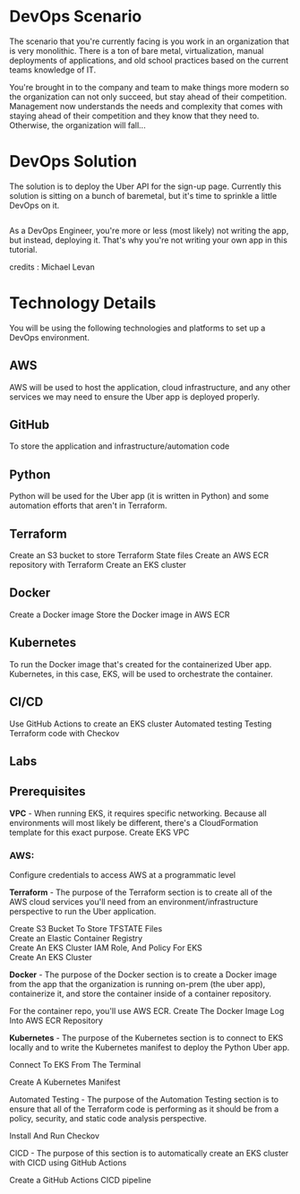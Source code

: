 # DevOps Scenario
The scenario that you're currently facing is you work in an organization that is very monolithic. There is a ton of bare metal, virtualization, manual deployments of applications, and old school practices based on the current teams knowledge of IT.

You're brought in to the company and team to make things more modern so the organization can not only succeed, but stay ahead of their competition. Management now understands the needs and complexity that comes with staying ahead of their competition and they know that they need to. Otherwise, the organization will fall...

# DevOps Solution
The solution is to deploy the Uber API for the sign-up page. Currently this solution is sitting on a bunch of baremetal, but it's time to sprinkle a little DevOps on it.

<image has to upload>

As a DevOps Engineer, you're more or less (most likely) not writing the app, but instead, deploying it. That's why you're not writing your own app in this tutorial.



credits : Michael Levan

# Technology Details
You will be using the following technologies and platforms to set up a DevOps environment.

## AWS
AWS will be used to host the application, cloud infrastructure, and any other services we may need to ensure the Uber app is deployed properly.

## GitHub
To store the application and infrastructure/automation code

## Python
Python will be used for the Uber app (it is written in Python) and some automation efforts that aren't in Terraform.

## Terraform
Create an S3 bucket to store Terraform State files
Create an AWS ECR repository with Terraform
Create an EKS cluster

## Docker
Create a Docker image
Store the Docker image in AWS ECR

## Kubernetes
To run the Docker image that's created for the containerized Uber app. Kubernetes, in this case, EKS, will be used to orchestrate the container.

## CI/CD
Use GitHub Actions to create an EKS cluster
Automated testing
Testing Terraform code with Checkov

## Labs
## Prerequisites
**VPC** - When running EKS, it requires specific networking. Because all environments will most likely be different, there's a CloudFormation template for this exact purpose.
Create EKS VPC

### AWS:
Configure credentials to access AWS at a programmatic level

**Terraform** - The purpose of the Terraform section is to create all of the AWS cloud services you'll need from an environment/infrastructure perspective to run the Uber application.

Create S3 Bucket To Store TFSTATE Files<br>
Create an Elastic Container Registry<br>
Create An EKS Cluster IAM Role, And Policy For EKS<br>
Create An EKS Cluster

**Docker** - The purpose of the Docker section is to create a Docker image from the app that the organization is running on-prem (the uber app), containerize it, and store the container inside of a container repository.

For the container repo, you'll use AWS ECR.
Create The Docker Image
Log Into AWS ECR Repository

**Kubernetes** - The purpose of the Kubernetes section is to connect to EKS locally and to write the Kubernetes manifest to deploy the Python Uber app.

Connect To EKS From The Terminal

Create A Kubernetes Manifest

Automated Testing - The purpose of the Automation Testing section is to ensure that all of the Terraform code is performing as it should be from a policy, security, and static code analysis perspective.

Install And Run Checkov

CICD - The purpose of this section is to automatically create an EKS cluster with CICD using GitHub Actions

Create a GitHub Actions CICD pipeline
